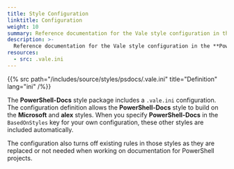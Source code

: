 ```yaml
---
title: Style Configuration
linktitle: Configuration
weight: 10
summary: Reference documentation for the Vale style configuration in the PowerShell-Docs style package.
description: >-
  Reference documentation for the Vale style configuration in the **PowerShell-Docs** style package.
resources:
  - src: .vale.ini
---
```


{{% src path="/includes/source/styles/psdocs/.vale.ini" title="Definition" lang="ini" /%}}

The **PowerShell-Docs** style package includes a `.vale.ini` configuration. The configuration
definition allows the **PowerShell-Docs** style to build on the **Microsoft** and **alex** styles.
When you specify **PowerShell-Docs** in the `BasedOnStyles` key for your own configuration, these
other styles are included automatically.

The configuration also turns off existing rules in those styles as they are replaced or not needed
when working on documentation for PowerShell projects.
